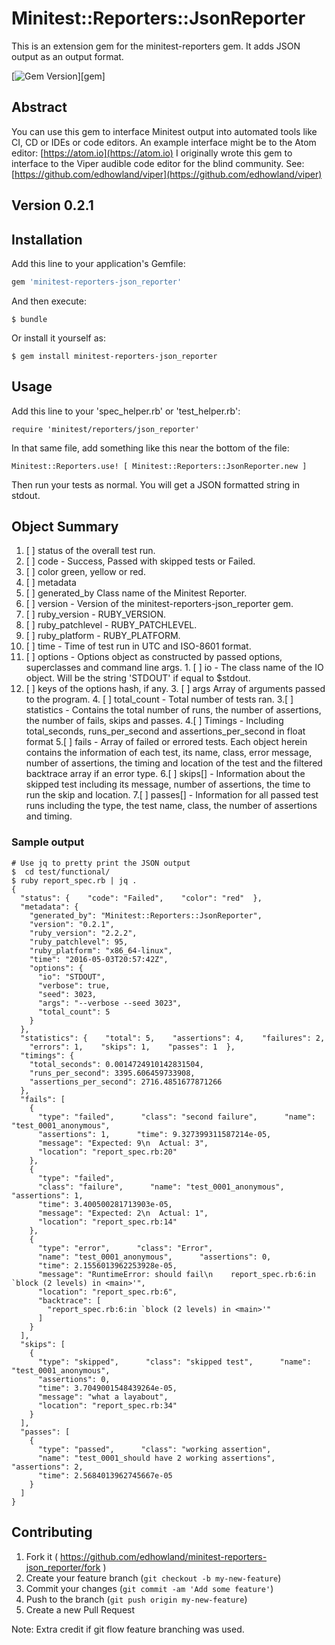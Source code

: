 # Minitest::Reporters::JsonReporter

This is an extension  gem for the minitest-reporters gem. It adds JSON output as an output format.

[![Gem Version](https://badge.fury.io/rb/minitest-reporters-json_reporter.svg)][gem]

## Abstract

You can use this gem to interface Minitest output into automated tools like CI, CD or IDEs or code editors. An
example interface might be to the Atom editor: [https://atom.io](https://atom.io)
I originally wrote this gem to interface to the Viper audible  code editor for the blind community. See: [https://github.com/edhowland/viper](https://github.com/edhowland/viper)

## Version 0.2.1

## Installation

Add this line to your application's Gemfile:

```ruby
gem 'minitest-reporters-json_reporter'
```

And then execute:

    $ bundle

Or install it yourself as:

    $ gem install minitest-reporters-json_reporter

## Usage

Add this line to your 'spec_helper.rb' or 'test_helper.rb':

```
require 'minitest/reporters/json_reporter'
```

In that same file, add something like this near the bottom of the file:

```
Minitest::Reporters.use! [ Minitest::Reporters::JsonReporter.new ]
```

Then run your tests as normal. You will get a JSON formatted string in stdout.


## Object Summary


1. [ ] status of the overall test run.
  1. [ ] code - Success, Passed with skipped tests or Failed.
  2. [ ] color green, yellow or red.
2. [ ] metadata
  1. [ ] generated_by Class name of the Minitest Reporter.
  2. [ ] version - Version of the minitest-reporters-json_reporter gem.
  3. [ ] ruby_version - RUBY_VERSION.
  4. [ ] ruby_patchlevel - RUBY_PATCHLEVEL.
  5. [ ] ruby_platform - RUBY_PLATFORM.
  6. [ ] time - Time of test run in UTC and ISO-8601 format.
  7. [ ] options - Options object as constructed by passed options, superclasses and command line args.
    1. [ ] io - The class name of the IO object. Will be the string 'STDOUT' if equal to $stdout.
   2. [ ] keys of the options hash, if any.
    3. [ ] args Array of arguments passed to the program.
    4. [ ] total_count - Total number of tests ran.
3.[ ] statistics - Contains the total number of runs, the number of assertions, the number of fails, skips and passes.
4.[ ] Timings - Including total_seconds, runs_per_second and assertions_per_second in float format
5.[ ] fails - Array of failed or errored tests. Each object herein contains the information of each test, its name, class, error message, number of assertions, the timing and location of the test and the filtered backtrace array if an error type.
6.[ ] skips[] - Information about the skipped test including its message, number of assertions, the time to run the skip and location.
7.[ ] passes[] - Information for all passed test runs including the type, the test name, class, the number of assertions and timing.


### Sample output

```
# Use jq to pretty print the JSON output
$  cd test/functional/
$ ruby report_spec.rb | jq .
{
  "status": {    "code": "Failed",    "color": "red"  },
  "metadata": {
    "generated_by": "Minitest::Reporters::JsonReporter",
    "version": "0.2.1",
    "ruby_version": "2.2.2",
    "ruby_patchlevel": 95,
    "ruby_platform": "x86_64-linux",
    "time": "2016-05-03T20:57:42Z",
    "options": {
      "io": "STDOUT",
      "verbose": true,
      "seed": 3023,
      "args": "--verbose --seed 3023",
      "total_count": 5
    }
  },
  "statistics": {    "total": 5,    "assertions": 4,    "failures": 2,
    "errors": 1,    "skips": 1,    "passes": 1  },
  "timings": {
    "total_seconds": 0.0014724910142831504,
    "runs_per_second": 3395.606459733908,
    "assertions_per_second": 2716.4851677871266
  },
  "fails": [
    {
      "type": "failed",      "class": "second failure",      "name": "test_0001_anonymous",
      "assertions": 1,      "time": 9.327399311587214e-05,
      "message": "Expected: 9\n  Actual: 3",
      "location": "report_spec.rb:20"
    },
    {
      "type": "failed",
      "class": "failure",      "name": "test_0001_anonymous",      "assertions": 1,
      "time": 3.400500281713903e-05,
      "message": "Expected: 2\n  Actual: 1",
      "location": "report_spec.rb:14"
    },
    {
      "type": "error",      "class": "Error",
      "name": "test_0001_anonymous",      "assertions": 0,
      "time": 2.1556013962253928e-05,
      "message": "RuntimeError: should fail\n    report_spec.rb:6:in `block (2 levels) in <main>'",
      "location": "report_spec.rb:6",
      "backtrace": [
        "report_spec.rb:6:in `block (2 levels) in <main>'"
      ]
    }
  ],
  "skips": [
    {
      "type": "skipped",      "class": "skipped test",      "name": "test_0001_anonymous",
      "assertions": 0,
      "time": 3.7049001548439264e-05,
      "message": "what a layabout",
      "location": "report_spec.rb:34"
    }
  ],
  "passes": [
    {
      "type": "passed",      "class": "working assertion",
      "name": "test_0001_should have 2 working assertions",      "assertions": 2,
      "time": 2.5684013962745667e-05
    }
  ]
}

```


## Contributing

1. Fork it ( https://github.com/edhowland/minitest-reporters-json_reporter/fork )
2. Create your feature branch (`git checkout -b my-new-feature`)
3. Commit your changes (`git commit -am 'Add some feature'`)
4. Push to the branch (`git push origin my-new-feature`)
5. Create a new Pull Request

Note: Extra credit if git flow feature branching was used.

